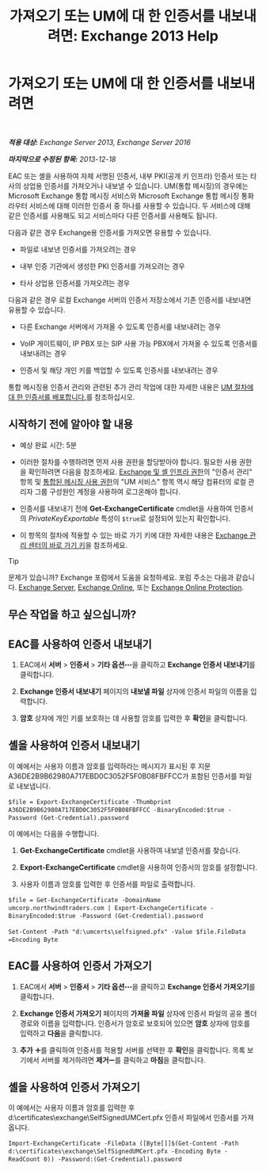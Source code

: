 ﻿---
title: '가져오기 또는 UM에 대 한 인증서를 내보내려면: Exchange 2013 Help'
TOCTitle: 가져오기 또는 UM에 대 한 인증서를 내보내려면
ms:assetid: ee688c33-2e08-47e7-95fc-04ba10238341
ms:mtpsurl: https://technet.microsoft.com/ko-kr/library/Dn205143(v=EXCHG.150)
ms:contentKeyID: 54651843
ms.date: 05/22/2018
mtps_version: v=EXCHG.150
ms.translationtype: MT
---

# 가져오기 또는 UM에 대 한 인증서를 내보내려면

 

_**적용 대상:** Exchange Server 2013, Exchange Server 2016_

_**마지막으로 수정된 항목:** 2013-12-18_

EAC 또는 셸을 사용하여 자체 서명된 인증서, 내부 PKI(공개 키 인프라) 인증서 또는 타사의 상업용 인증서를 가져오거나 내보낼 수 있습니다. UM(통합 메시징)의 경우에는 Microsoft Exchange 통합 메시징 서비스와 Microsoft Exchange 통합 메시징 통화 라우터 서비스에 대해 이러한 인증서 중 하나를 사용할 수 있습니다. 두 서비스에 대해 같은 인증서를 사용해도 되고 서비스마다 다른 인증서를 사용해도 됩니다.

다음과 같은 경우 Exchange용 인증서를 가져오면 유용할 수 있습니다.

  - 파일로 내보낸 인증서를 가져오려는 경우

  - 내부 인증 기관에서 생성한 PKI 인증서를 가져오려는 경우

  - 타사 상업용 인증서를 가져오려는 경우

다음과 같은 경우 로컬 Exchange 서버의 인증서 저장소에서 기존 인증서를 내보내면 유용할 수 있습니다.

  - 다른 Exchange 서버에서 가져올 수 있도록 인증서를 내보내려는 경우

  - VoIP 게이트웨이, IP PBX 또는 SIP 사용 가능 PBX에서 가져올 수 있도록 인증서를 내보내려는 경우

  - 인증서 및 해당 개인 키를 백업할 수 있도록 인증서를 내보내려는 경우

통합 메시징용 인증서 관리와 관련된 추가 관리 작업에 대한 자세한 내용은 [UM 절차에 대 한 인증서를 배포합니다.](deploying-certificates-for-um-procedures-exchange-2013-help.md)를 참조하십시오.

## 시작하기 전에 알아야 할 내용

  - 예상 완료 시간: 5분

  - 이러한 절차를 수행하려면 먼저 사용 권한을 할당받아야 합니다. 필요한 사용 권한을 확인하려면 다음을 참조하세요. [Exchange 및 셸 인프라 권한](exchange-and-shell-infrastructure-permissions-exchange-2013-help.md)의 "인증서 관리" 항목 및 [통합된 메시징 사용 권한](unified-messaging-permissions-exchange-2013-help.md)의 "UM 서비스" 항목 역시 해당 컴퓨터의 로컬 관리자 그룹 구성원인 계정을 사용하여 로그온해야 합니다.

  - 인증서를 내보내기 전에 **Get-ExchangeCertificate** cmdlet을 사용하여 인증서의 *PrivateKeyExportable* 특성이 `$true`로 설정되어 있는지 확인합니다.

  - 이 항목의 절차에 적용할 수 있는 바로 가기 키에 대한 자세한 내용은 [Exchange 관리 센터의 바로 가기 키](keyboard-shortcuts-in-the-exchange-admin-center-exchange-online-protection-help.md)을 참조하세요.


> [!TIP]
> 문제가 있습니까? Exchange 포럼에서 도움을 요청하세요. 포럼 주소는 다음과 같습니다. <A href="https://go.microsoft.com/fwlink/p/?linkid=60612">Exchange Server</A>, <A href="https://go.microsoft.com/fwlink/p/?linkid=267542">Exchange Online</A>, 또는 <A href="https://go.microsoft.com/fwlink/p/?linkid=285351">Exchange Online Protection</A>.



## 무슨 작업을 하고 싶으십니까?

## EAC를 사용하여 인증서 내보내기

1.  EAC에서 **서버** \> **인증서** \> **기타 옵션**![기타 옵션 아이콘](images/JJ150550.5381819e-3b21-4873-8714-e9b956290b28(EXCHG.150).gif "기타 옵션 아이콘")을 클릭하고 **Exchange 인증서 내보내기**를 클릭합니다.

2.  **Exchange 인증서 내보내기** 페이지의 **내보낼 파일** 상자에 인증서 파일의 이름을 입력합니다.

3.  **암호** 상자에 개인 키를 보호하는 데 사용할 암호를 입력한 후 **확인**을 클릭합니다.

## 셸을 사용하여 인증서 내보내기

이 예에서는 사용자 이름과 암호를 입력하라는 메시지가 표시된 후 지문 A36DE2B9B62980A717EBD0C3052F5F0B08FBFFCC가 포함된 인증서를 파일로 내보냅니다.

    $file = Export-ExchangeCertificate -Thumbprint A36DE2B9B62980A717EBD0C3052F5F0B08FBFFCC -BinaryEncoded:$true -Password (Get-Credential).password

이 예에서는 다음을 수행합니다.

1.  **Get-ExchangeCertificate** cmdlet을 사용하여 내보낼 인증서를 찾습니다.

2.  **Export-ExchangeCertificate** cmdlet을 사용하여 인증서의 암호를 설정합니다.

3.  사용자 이름과 암호를 입력한 후 인증서를 파일로 출력합니다.

<!-- end list -->

    $file = Get-ExchangeCertificate -DomainName umcorp.northwindtraders.com | Export-ExchangeCertificate -BinaryEncoded:$true -Password (Get-Credential).password

    Set-Content -Path "d:\umcerts\selfsigned.pfx" -Value $file.FileData =Encoding Byte

## EAC를 사용하여 인증서 가져오기

1.  EAC에서 **서버** \> **인증서** \> **기타 옵션**![기타 옵션 아이콘](images/JJ150550.5381819e-3b21-4873-8714-e9b956290b28(EXCHG.150).gif "기타 옵션 아이콘")을 클릭하고 **Exchange 인증서 가져오기**를 클릭합니다.

2.  **Exchange 인증서 가져오기** 페이지의 **가져올 파일** 상자에 인증서 파일의 공유 폴더 경로와 이름을 입력합니다. 인증서가 암호로 보호되어 있으면 **암호** 상자에 암호를 입력하고 **다음**을 클릭합니다.

3.  **추가** ![아이콘 추가](images/JJ218640.c1e75329-d6d7-4073-a27d-498590bbb558(EXCHG.150).gif "아이콘 추가")를 클릭하여 인증서를 적용할 서버를 선택한 후 **확인**을 클릭합니다. 목록 보기에서 서버를 제거하려면 **제거**![아이콘 제거](images/Dd362328.479b6ced-8d64-4277-a725-f17fea202b28(EXCHG.150).gif "아이콘 제거")를 클릭하고 **마침**을 클릭합니다.

## 셸을 사용하여 인증서 가져오기

이 예에서는 사용자 이름과 암호를 입력한 후 d:\\certificates\\exchange\\SelfSignedUMCert.pfx 인증서 파일에서 인증서를 가져옵니다.

    Import-ExchangeCertificate -FileData ([Byte[]]$(Get-Content -Path d:\certificates\exchange\SelfSignedUMCert.pfx -Encoding Byte -ReadCount 0)) -Password:(Get-Credential).password

